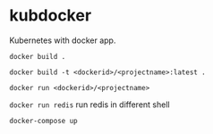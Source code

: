 # kubdocker
Kubernetes with docker app.



`docker build .`

`docker build -t <dockerid>/<projectname>:latest .`

`docker run <dockerid>/<projectname>`

`docker run redis` run redis in different shell 

`docker-compose up`